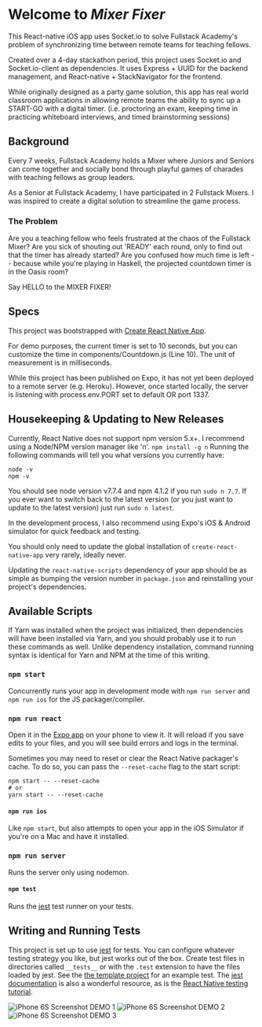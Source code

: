 # Welcome to _Mixer Fixer_

This React-native iOS app uses Socket.io to solve Fullstack Academy's problem of synchronizing time between remote teams for teaching fellows.

Created over a 4-day stackathon period, this project uses Socket.io and Socket.io-client as dependencies.  It uses Express + UUID for the backend management, and React-native + StackNavigator for the frontend.

While originally designed as a party game solution, this app has real world classroom applications in allowing remote teams the ability to sync up a START-GO with a digital timer. (i.e. proctoring an exam, keeping time in practicing whiteboard interviews, and timed brainstorming sessions)

## Background

Every 7 weeks, Fullstack Academy holds a Mixer where Juniors and Seniors can come together and socially bond through playful games of charades with teaching fellows as group leaders.

As a Senior at Fullstack Academy, I have participated in 2 Fullstack Mixers.  I was inspired to create a digital solution to streamline the game process.

### The Problem

Are you a teaching fellow who feels frustrated at the chaos of the Fullstack Mixer?  Are you sick of shouting out 'READY' each round, only to find out that the timer has already started?  Are you confused how much time is left -- because while you're playing in Haskell, the projected countdown timer is in the Oasis room?

Say HELLO to the MIXER FIXER!

## Specs

This project was bootstrapped with [Create React Native App](https://github.com/react-community/create-react-native-app).

For demo purposes, the current timer is set to 10 seconds, but you can customize the time in components/Countdown.js (Line 10).  The unit of measurement is in milliseconds.

While this project has been published on Expo, it has not yet been deployed to a remote server (e.g. Heroku).  However, once started locally, the server is listening with process.env.PORT set to default OR port 1337.

## Housekeeping & Updating to New Releases

Currently, React Native does not support npm version 5.x+.
I recommend using a Node/NPM version manager like 'n'.  `npm install -g n`
Running the following commands will tell you what versions you currently have:
```
node -v
npm -v
```
You should see node version v7.7.4 and npm 4.1.2 if you run `sudo n 7.7`.
If you ever want to switch back to the latest version (or you just want to update to the latest version) just run `sudo n latest`.

In the development process, I also recommend using Expo's iOS & Android simulator for quick feedback and testing.

You should only need to update the global installation of `create-react-native-app` very rarely, ideally never.

Updating the `react-native-scripts` dependency of your app should be as simple as bumping the version number in `package.json` and reinstalling your project's dependencies.

## Available Scripts

If Yarn was installed when the project was initialized, then dependencies will have been installed via Yarn, and you should probably use it to run these commands as well. Unlike dependency installation, command running syntax is identical for Yarn and NPM at the time of this writing.

### `npm start`

Concurrently runs your app in development mode with `npm run server` and `npm run ios` for the JS packager/compiler.

### `npm run react`

Open it in the [Expo app](https://expo.io) on your phone to view it. It will reload if you save edits to your files, and you will see build errors and logs in the terminal.

Sometimes you may need to reset or clear the React Native packager's cache. To do so, you can pass the `--reset-cache` flag to the start script:

```
npm start -- --reset-cache
# or
yarn start -- --reset-cache
```

#### `npm run ios`

Like `npm start`, but also attempts to open your app in the iOS Simulator if you're on a Mac and have it installed.

### `npm run server`

Runs the server only using nodemon.

#### `npm test`

Runs the [jest](https://github.com/facebook/jest) test runner on your tests.

## Writing and Running Tests

This project is set up to use [jest](https://facebook.github.io/jest/) for tests. You can configure whatever testing strategy you like, but jest works out of the box. Create test files in directories called `__tests__` or with the `.test` extension to have the files loaded by jest. See the [the template project](https://github.com/react-community/create-react-native-app/blob/master/react-native-scripts/template/App.test.js) for an example test. The [jest documentation](https://facebook.github.io/jest/docs/en/getting-started.html) is also a wonderful resource, as is the [React Native testing tutorial](https://facebook.github.io/jest/docs/en/tutorial-react-native.html).

![iPhone 6S Screenshot DEMO 1](assets/demo1.png)
![iPhone 6S Screenshot DEMO 2](assets/demo2.png)
![iPhone 6S Screenshot DEMO 3](assets/demo3.png)
